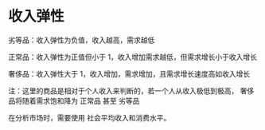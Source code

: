 # 收入弹性

劣等品：收入弹性为负值，收入越高，需求越低

正常品：收入弹性为正值但小于 1，收入增加需求越低，但需求增长小于收入增长

奢侈品：收入弹性大于 1，收入增加，需求增加，且需求增长速度高如收入增长

注：这里的商品是相对于个人收入来判断的，若一个人从收入极低到极高，
奢侈品将随着需求饱和降为 正常品 甚至 劣等品

在分析市场时，需要使用 社会平均收入和消费水平。

